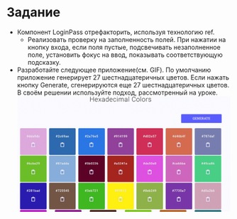 # Задание
- Компонент LoginPass отрефакторить, используя технологию ref.
  - Реализовать проверку на заполненность полей. При нажатии на кнопку входа, если поля пустые, подсвечивать незаполненное поле, установить фокус на ввод, показывать соответствующую подсказку.
- Разработайте следующее приложение(cм. GIF). По умолчанию приложение генерирует 27 шестнадцатеричных цветов. Если нажать кнопку Generate, сгенерируются еще 27 шестнадцатеричных цветов. В своём решении используйте подход, рассмотренный на уроке.
  ![example.gif](./example.gif)

